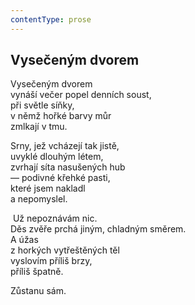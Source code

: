 ```yaml
---
contentType: prose
---
```


## Vysečeným dvorem

Vysečeným dvorem  
vynáší večer popel denních soust,  
při světle síňky,  
v němž hořké barvy můr  
zmlkají v tmu.

Srny, jež vcházejí tak jistě,  
uvyklé dlouhým létem,  
zvrhají síta nasušených hub  
— podivné křehké pasti,  
které jsem nakladl  
a nepomyslel.

 Už nepoznávám nic.  
Děs zvěře prchá jiným, chladným směrem.  
A úžas  
z horkých vytřeštěných těl  
vyslovím příliš brzy,  
příliš špatně.

Zůstanu sám.

